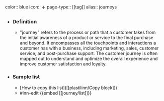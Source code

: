 color:: blue
icon:: ✈️
page-type:: [[tag]]
alias:: journeys

- ### Definition 
  - "journey" refers to the process or path that a customer takes from the initial awareness of a product or service to the final purchase and beyond. It encompasses all the touchpoints and interactions a customer has with a business, including marketing, sales, customer service, and post-purchase support. The customer journey is often mapped out to understand and optimize the overall experience and improve customer satisfaction and loyalty.
- ### Sample list
  - [How to copy this list]([[plastilinn/Copy block]])
  - #inn-edit {{embed [[journey/list]]}}


